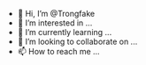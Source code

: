 - 👋 Hi, I’m @Trongfake
- 👀 I’m interested in ...
- 🌱 I’m currently learning ...
- 💞️ I’m looking to collaborate on ...
- 📫 How to reach me ...

<!---
Trongfake/Trongfake is a ✨ special ✨ repository because its `README.md` (this file) appears on your GitHub profile.
You can click the Preview link to take a look at your changes.
--->
